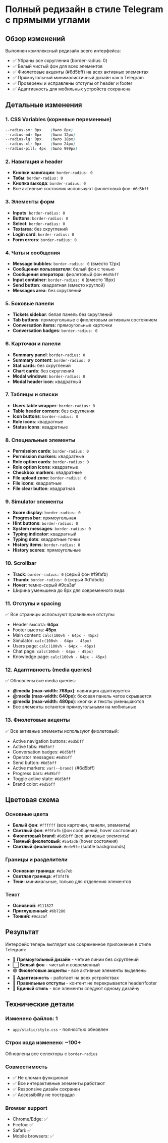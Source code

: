 # Полный редизайн в стиле Telegram с прямыми углами

## Обзор изменений

Выполнен комплексный редизайн всего интерфейса:
- ✅ Убраны все скругления (border-radius: 0)
- ✅ Белый чистый фон для всех элементов
- ✅ Фиолетовые акценты (#6d5bff) на всех активных элементах
- ✅ Прямоугольный минималистичный дизайн как в Telegram
- ✅ Проверены и исправлены отступы от header и footer
- ✅ Адаптивность для мобильных устройств сохранена

## Детальные изменения

### 1. CSS Variables (корневые переменные)
```css
--radius-sm: 0px    (было 8px)
--radius-md: 0px    (было 12px)
--radius-lg: 0px    (было 18px)
--radius-xl: 0px    (было 24px)
--radius-pill: 4px  (было 999px)
```

### 2. Навигация и header
- **Кнопки навигации**: `border-radius: 0`
- **Табы**: `border-radius: 0`
- **Кнопка выхода**: `border-radius: 0`
- Все активные состояния используют фиолетовый фон: `#6d5bff`

### 3. Элементы форм
- **Inputs**: `border-radius: 0`
- **Buttons**: `border-radius: 0`
- **Select**: `border-radius: 0`
- **Textarea**: без скруглений
- **Login card**: `border-radius: 0`
- **Form errors**: `border-radius: 0`

### 4. Чаты и сообщения
- **Message bubbles**: `border-radius: 0` (вместо 12px)
- **Сообщения пользователя**: белый фон с тенью
- **Сообщения оператора**: фиолетовый фон `#6d5bff`
- **Input container**: `border-radius: 0` (вместо 18px)
- **Send button**: квадратная (вместо круглой)
- **Messages area**: без скруглений

### 5. Боковые панели
- **Tickets sidebar**: белая панель без скруглений
- **Tab buttons**: прямоугольные с фиолетовым активным состоянием
- **Conversation items**: прямоугольные карточки
- **Conversation badges**: `border-radius: 0`

### 6. Карточки и панели
- **Summary panel**: `border-radius: 0`
- **Summary content**: `border-radius: 0`
- **Stat cards**: без скруглений
- **Chart cards**: без скруглений
- **Modal windows**: `border-radius: 0`
- **Modal header icon**: квадратный

### 7. Таблицы и списки
- **Users table wrapper**: `border-radius: 0`
- **Table header corners**: без скругления
- **Icon buttons**: `border-radius: 0`
- **Role icons**: квадратные
- **Status icons**: квадратные

### 8. Специальные элементы
- **Permission cards**: `border-radius: 0`
- **Permission markers**: квадратные
- **Role option cards**: `border-radius: 0`
- **Role option icons**: квадратные
- **Checkbox markers**: квадратные
- **File upload zone**: `border-radius: 0`
- **File icons**: квадратные
- **File clear button**: квадратная

### 9. Simulator элементы
- **Score display**: `border-radius: 0`
- **Progress bar**: прямоугольная
- **Hint buttons**: `border-radius: 0`
- **System messages**: `border-radius: 0`
- **Typing indicator**: квадратный
- **Typing dots**: квадратные точки
- **History items**: `border-radius: 0`
- **History scores**: прямоугольные

### 10. Scrollbar
- **Track**: `border-radius: 0` (серый фон #f9fafb)
- **Thumb**: `border-radius: 0` (серый #d1d5db)
- **Hover**: темно-серый #9ca3af
- Ширина уменьшена до 8px для современного вида

### 11. Отступы и spacing
✅ Все страницы используют правильные отступы:
- Header высота: **64px**
- Footer высота: **45px**
- Main content: `calc(100vh - 64px - 45px)`
- Simulator: `calc(100vh - 64px - 45px)`
- Users page: `calc(100vh - 64px - 45px)`
- Chat page: `calc(100vh - 64px - 45px)`
- Knowledge page: `calc(100vh - 64px - 45px)`

### 12. Адаптивность (media queries)
✅ Обновлены все media queries:
- **@media (max-width: 768px)**: навигация адаптируется
- **@media (max-width: 640px)**: боковая панель чатов скрывается
- **@media (max-width: 480px)**: кнопки и тексты уменьшаются
- Все элементы остаются прямоугольными на мобильных

### 13. Фиолетовые акценты
✅ Все активные элементы используют фиолетовый:
- Active navigation buttons: `#6d5bff`
- Active tabs: `#6d5bff`
- Conversation badges: `#6d5bff`
- Operator messages: `#6d5bff`
- Send button: `#6d5bff`
- Active markers: `var(--brand)` (#6d5bff)
- Progress bars: `#6d5bff`
- Toggle active state: `#6d5bff`
- Brand color: `#6d5bff`

## Цветовая схема

### Основные цвета
- **Белый фон**: `#ffffff` (все карточки, панели, элементы)
- **Светлый фон**: `#f9fafb` (фон сообщений, hover состояния)
- **Фиолетовый brand**: `#6d5bff` (все активные элементы)
- **Темный фиолетовый**: `#5a4ad6` (hover состояния)
- **Светлый фиолетовый**: `#ede9fe` (subtle backgrounds)

### Границы и разделители
- **Основная граница**: `#e5e7eb`
- **Светлая граница**: `#f3f4f6`
- **Тени**: минимальные, только для отделения элементов

### Текст
- **Основной**: `#111827`
- **Приглушенный**: `#6b7280`
- **Тонкий**: `#9ca3af`

## Результат

Интерфейс теперь выглядит как современное приложение в стиле Telegram:
- 📐 **Прямоугольный дизайн** - четкие линии без скруглений
- ⬜ **Белый фон** - чистый и современный
- 🟣 **Фиолетовые акценты** - все активные элементы выделены
- 📱 **Адаптивность** - работает на всех устройствах
- 📏 **Правильные отступы** - контент не перекрывается header/footer
- 🎨 **Единый стиль** - все элементы следуют одному дизайну

## Технические детали

### Изменено файлов: 1
- `app/static/style.css` - полностью обновлен

### Строк кода изменено: ~100+
Обновлены все селекторы с `border-radius`

### Совместимость
- ✅ Не сломан функционал
- ✅ Все интерактивные элементы работают
- ✅ Responsive дизайн сохранен
- ✅ Accessibility не пострадал

### Browser support
- Chrome/Edge: ✅
- Firefox: ✅
- Safari: ✅
- Mobile browsers: ✅
